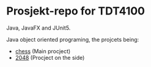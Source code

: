 # Prosjekt-repo for TDT4100

Java, JavaFX and JUnit5.

Java object oriented programing, the projcets being:

* [chess](/project/src/main/java/chess) (Main procject)
* [2048](/project/src/main/java/play2048) (Procject on the side)
